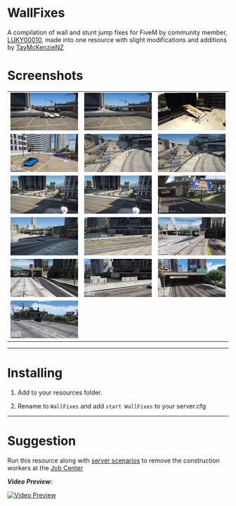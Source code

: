 # WallFixes

A compilation of wall and stunt jump fixes for FiveM by community member, [LUKY00010](https://forum.cfx.re/u/luky00010/), made into one resource with slight modifications and additions by [TayMcKenzieNZ](https://github.com/taymckenzienz)

# Screenshots

| | | |
|-|-|-|
| <img src="Screenshots/a.jpg" width="250"> | <img src="Screenshots/b.jpg" width="250"> | <img src="Screenshots/c.jpg" width="250"> |
| <img src="Screenshots/d.jpg" width="250"> | <img src="Screenshots/e.jpg" width="250"> | <img src="Screenshots/f.jpg" width="250"> |
| <img src="Screenshots/g.jpg" width="250"> | <img src="Screenshots/h.jpg" width="250"> | <img src="Screenshots/i.jpg" width="250"> |
| <img src="Screenshots/k.jpg" width="250"> | <img src="Screenshots/l.jpg" width="250"> | <img src="Screenshots/m.jpg" width="250"> |
| <img src="Screenshots/n.jpg" width="250"> | <img src="Screenshots/o.jpg" width="250"> | <img src="Screenshots/q.jpg" width="250"> |
| <img src="Screenshots/r.jpg" width="250"> |


---------------------------------------

# Installing

1. Add to your resources folder.

2. Rename to `WallFixes` and add `start WallFixes` to your server.cfg

---------------------------------------

# Suggestion

Run this resource along with [server scenarios](https://github.com/TayMcKenzieNZ/server_scenarios) to remove the construction workers at the [Job Center](https://github.com/TayMcKenzieNZ/WallFixes/blob/main/Wall%20Fixes/Screenshots/c.jpg)

_**Video Preview:**_

[![Video Preview](https://img.youtube.com/vi/aR7FJ6mFj8U/0.jpg)](https://www.youtube.com/watch?v=aR7FJ6mFj8U)
